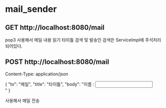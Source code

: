 # mail_sender

## GET http://localhost:8080/mail
pop3 사용해서 메일 내용 읽기
타이틀 검색 및 발송인 검색은 ServiceImpl에 주석처리 되어있다.


## POST http://localhost:8080/mail
Content-Type: application/json

{
  "to": "메일",
  "title": "타이틀",
  "body": "이름 : <input type='text' name='content' ><br>"
}

사용해서 메일 전송
